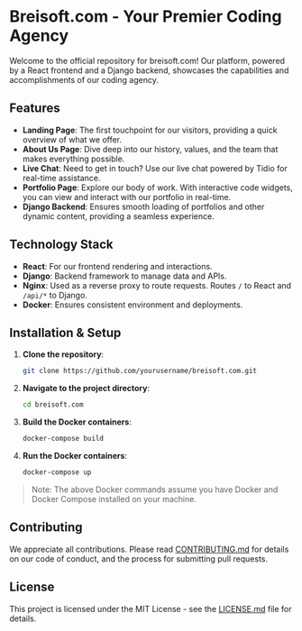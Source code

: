 # Breisoft.com - Your Premier Coding Agency

Welcome to the official repository for breisoft.com! Our platform, powered by a React frontend and a Django backend, showcases the capabilities and accomplishments of our coding agency.

## Features

- **Landing Page**: The first touchpoint for our visitors, providing a quick overview of what we offer.
- **About Us Page**: Dive deep into our history, values, and the team that makes everything possible.
- **Live Chat**: Need to get in touch? Use our live chat powered by Tidio for real-time assistance.
- **Portfolio Page**: Explore our body of work. With interactive code widgets, you can view and interact with our portfolio in real-time.
- **Django Backend**: Ensures smooth loading of portfolios and other dynamic content, providing a seamless experience.

## Technology Stack

- **React**: For our frontend rendering and interactions.
- **Django**: Backend framework to manage data and APIs.
- **Nginx**: Used as a reverse proxy to route requests. Routes `/` to React and `/api/*` to Django.
- **Docker**: Ensures consistent environment and deployments.

## Installation & Setup

1. **Clone the repository**:

   ```bash
   git clone https://github.com/yourusername/breisoft.com.git
   ```

2. **Navigate to the project directory**:

   ```bash
   cd breisoft.com
   ```

3. **Build the Docker containers**:

   ```bash
   docker-compose build
   ```

4. **Run the Docker containers**:
   ```bash
   docker-compose up
   ```

> Note: The above Docker commands assume you have Docker and Docker Compose installed on your machine.

## Contributing

We appreciate all contributions. Please read [CONTRIBUTING.md](CONTRIBUTING.md) for details on our code of conduct, and the process for submitting pull requests.

## License

This project is licensed under the MIT License - see the [LICENSE.md](LICENSE.md) file for details.
